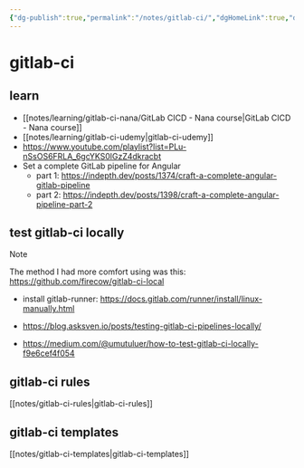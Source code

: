 ```yaml
---
{"dg-publish":true,"permalink":"/notes/gitlab-ci/","dgHomeLink":true,"dgPassFrontmatter":false,"dgShowBacklinks":true,"dgShowLocalGraph":true}
---
```


# gitlab-ci

## learn

- [[notes/learning/gitlab-ci-nana/GitLab CICD - Nana course|GitLab CICD - Nana course]]
- [[notes/learning/gitlab-ci-udemy|gitlab-ci-udemy]]
- <https://www.youtube.com/playlist?list=PLu-nSsOS6FRLA_6gcYKS0lGzZ4dkracbt>
- Set a complete GitLab pipeline for Angular
    - part 1: <https://indepth.dev/posts/1374/craft-a-complete-angular-gitlab-pipeline>
    - part 2: <https://indepth.dev/posts/1398/craft-a-complete-angular-pipeline-part-2>


## test gitlab-ci locally

> [!note]
> The method I had more comfort using was this: <https://github.com/firecow/gitlab-ci-local>

- install gitlab-runner: <https://docs.gitlab.com/runner/install/linux-manually.html>

- <https://blog.asksven.io/posts/testing-gitlab-ci-pipelines-locally/>

- <https://medium.com/@umutuluer/how-to-test-gitlab-ci-locally-f9e6cef4f054>



## gitlab-ci rules

[[notes/gitlab-ci-rules|gitlab-ci-rules]]


## gitlab-ci templates

[[notes/gitlab-ci-templates|gitlab-ci-templates]]


